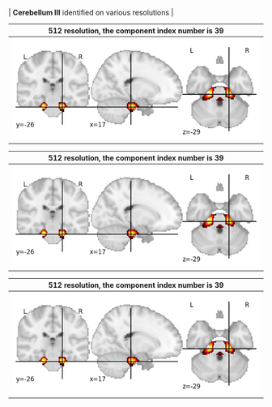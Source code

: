 


| **Cerebellum III** identified on various resolutions |

| 512 resolution, the component index number is 39|  
|:---:|  
| ![Component 512](../512/final/39.jpg "From component 512: Cerebellum III") |

| 512 resolution, the component index number is 39|  
|:---:|  
| ![Component 512](../512/final/39.jpg "From component 512: Cerebellum III") |

| 512 resolution, the component index number is 39|  
|:---:|  
| ![Component 512](../512/final/39.jpg "From component 512: Cerebellum III") |